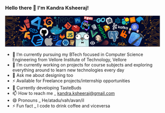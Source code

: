 ### Hello there 👋 I'm Kandra Ksheeraj!


![](https://github.com/ksheeraj1161/ksheeraj1161/blob/main/header_.png)



  - 🔭 I’m currently pursuing my BTech focused in Computer Science Engineering from Vellore Institute of Technology, Vellore
  - 🌱 I’m currently working on projects for course subjects and exploring everything around to learn new technologies every day
  - 💬 Ask me about designing too
  - ⚡ Available for Freelance projects/internship opportunities
  - 🍔 Currently developing TasteBuds
  - 📫 How to reach me _ kandra.ksheeraj@gmail.com
  - 😄 Pronouns _ He/atadu/vah/avan/il
  - ⚡ Fun fact _ I code to drink coffee and viceversa

